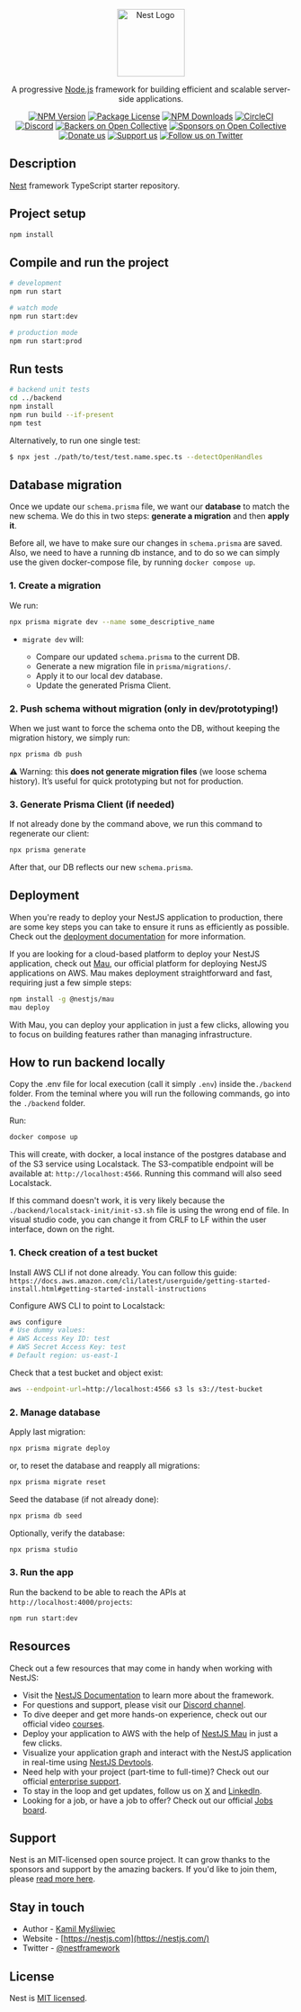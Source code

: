 <p align="center">
  <a href="http://nestjs.com/" target="blank"><img src="https://nestjs.com/img/logo-small.svg" width="120" alt="Nest Logo" /></a>
</p>

[circleci-image]: https://img.shields.io/circleci/build/github/nestjs/nest/master?token=abc123def456
[circleci-url]: https://circleci.com/gh/nestjs/nest

  <p align="center">A progressive <a href="http://nodejs.org" target="_blank">Node.js</a> framework for building efficient and scalable server-side applications.</p>
    <p align="center">
<a href="https://www.npmjs.com/~nestjscore" target="_blank"><img src="https://img.shields.io/npm/v/@nestjs/core.svg" alt="NPM Version" /></a>
<a href="https://www.npmjs.com/~nestjscore" target="_blank"><img src="https://img.shields.io/npm/l/@nestjs/core.svg" alt="Package License" /></a>
<a href="https://www.npmjs.com/~nestjscore" target="_blank"><img src="https://img.shields.io/npm/dm/@nestjs/common.svg" alt="NPM Downloads" /></a>
<a href="https://circleci.com/gh/nestjs/nest" target="_blank"><img src="https://img.shields.io/circleci/build/github/nestjs/nest/master" alt="CircleCI" /></a>
<a href="https://discord.gg/G7Qnnhy" target="_blank"><img src="https://img.shields.io/badge/discord-online-brightgreen.svg" alt="Discord"/></a>
<a href="https://opencollective.com/nest#backer" target="_blank"><img src="https://opencollective.com/nest/backers/badge.svg" alt="Backers on Open Collective" /></a>
<a href="https://opencollective.com/nest#sponsor" target="_blank"><img src="https://opencollective.com/nest/sponsors/badge.svg" alt="Sponsors on Open Collective" /></a>
  <a href="https://paypal.me/kamilmysliwiec" target="_blank"><img src="https://img.shields.io/badge/Donate-PayPal-ff3f59.svg" alt="Donate us"/></a>
    <a href="https://opencollective.com/nest#sponsor"  target="_blank"><img src="https://img.shields.io/badge/Support%20us-Open%20Collective-41B883.svg" alt="Support us"></a>
  <a href="https://twitter.com/nestframework" target="_blank"><img src="https://img.shields.io/twitter/follow/nestframework.svg?style=social&label=Follow" alt="Follow us on Twitter"></a>
</p>
  <!--[![Backers on Open Collective](https://opencollective.com/nest/backers/badge.svg)](https://opencollective.com/nest#backer)
  [![Sponsors on Open Collective](https://opencollective.com/nest/sponsors/badge.svg)](https://opencollective.com/nest#sponsor)-->

## Description

[Nest](https://github.com/nestjs/nest) framework TypeScript starter repository.

## Project setup

```bash
npm install
```

## Compile and run the project

```bash
# development
npm run start

# watch mode
npm run start:dev

# production mode
npm run start:prod
```

## Run tests

```bash
# backend unit tests
cd ../backend
npm install
npm run build --if-present
npm test
```

Alternatively, to run one single test:

```bash
$ npx jest ./path/to/test/test.name.spec.ts --detectOpenHandles
```

## Database migration

Once we update our `schema.prisma` file, we want our **database** to match the new schema.
We do this in two steps: **generate a migration** and then **apply it**.

Before all, we have to make sure our changes in `schema.prisma` are saved. Also, we need to have a running db instance, and to do so we can simply use the given docker-compose file, by running `docker compose up`.

### 1. Create a migration

We run:

```bash
npx prisma migrate dev --name some_descriptive_name
```

* `migrate dev` will:

  * Compare our updated `schema.prisma` to the current DB.
  * Generate a new migration file in `prisma/migrations/`.
  * Apply it to our local dev database.
  * Update the generated Prisma Client.

### 2. Push schema without migration (only in dev/prototyping!)

When we just want to force the schema onto the DB, without keeping the migration history, we simply run:

```bash
npx prisma db push
```

⚠️ Warning: this **does not generate migration files** (we loose schema history). It’s useful for quick prototyping but not for production.

### 3. Generate Prisma Client (if needed)

If not already done by the command above, we run this command to regenerate our client:

```bash
npx prisma generate
```

After that, our DB reflects our new `schema.prisma`.


## Deployment

When you're ready to deploy your NestJS application to production, there are some key steps you can take to ensure it runs as efficiently as possible. Check out the [deployment documentation](https://docs.nestjs.com/deployment) for more information.

If you are looking for a cloud-based platform to deploy your NestJS application, check out [Mau](https://mau.nestjs.com), our official platform for deploying NestJS applications on AWS. Mau makes deployment straightforward and fast, requiring just a few simple steps:

```bash
npm install -g @nestjs/mau
mau deploy
```

With Mau, you can deploy your application in just a few clicks, allowing you to focus on building features rather than managing infrastructure.

## How to run backend locally

Copy the .env file for local execution (call it simply `.env`) inside the`./backend` folder.
From the teminal where you will run the following commands, go into the `./backend` folder. 

Run:
```bash
docker compose up
```
This will create, with docker, a local instance of the postgres database and of the S3 service using Localstack. The S3-compatible endpoint will be available at: `http://localhost:4566`. Running this command will also seed Localstack.

If this command doesn't work, it is very likely because the `./backend/localstack-init/init-s3.sh` file is using the wrong end of file. In visual studio code, you can change it from CRLF to LF within the user interface, down on the right.

### 1. Check creation of a test bucket

Install AWS CLI if not done already. You can follow this guide:
`https://docs.aws.amazon.com/cli/latest/userguide/getting-started-install.html#getting-started-install-instructions`

Configure AWS CLI to point to Localstack:
```bash
aws configure
# Use dummy values:
# AWS Access Key ID: test
# AWS Secret Access Key: test
# Default region: us-east-1
```

Check that a test bucket and object exist:
```bash
aws --endpoint-url=http://localhost:4566 s3 ls s3://test-bucket
```

### 2. Manage database

Apply last migration:
```bash
npx prisma migrate deploy
```
or, to reset the database and reapply all migrations:
```bash
npx prisma migrate reset
```

Seed the database (if not already done):
```bash
npx prisma db seed
```

Optionally, verify the database:
```bash
npx prisma studio
```

### 3. Run the app

Run the backend to be able to reach the APIs at `http://localhost:4000/projects`:
```bash
npm run start:dev
```

## Resources

Check out a few resources that may come in handy when working with NestJS:

- Visit the [NestJS Documentation](https://docs.nestjs.com) to learn more about the framework.
- For questions and support, please visit our [Discord channel](https://discord.gg/G7Qnnhy).
- To dive deeper and get more hands-on experience, check out our official video [courses](https://courses.nestjs.com/).
- Deploy your application to AWS with the help of [NestJS Mau](https://mau.nestjs.com) in just a few clicks.
- Visualize your application graph and interact with the NestJS application in real-time using [NestJS Devtools](https://devtools.nestjs.com).
- Need help with your project (part-time to full-time)? Check out our official [enterprise support](https://enterprise.nestjs.com).
- To stay in the loop and get updates, follow us on [X](https://x.com/nestframework) and [LinkedIn](https://linkedin.com/company/nestjs).
- Looking for a job, or have a job to offer? Check out our official [Jobs board](https://jobs.nestjs.com).

## Support

Nest is an MIT-licensed open source project. It can grow thanks to the sponsors and support by the amazing backers. If you'd like to join them, please [read more here](https://docs.nestjs.com/support).

## Stay in touch

- Author - [Kamil Myśliwiec](https://twitter.com/kammysliwiec)
- Website - [https://nestjs.com](https://nestjs.com/)
- Twitter - [@nestframework](https://twitter.com/nestframework)

## License

Nest is [MIT licensed](https://github.com/nestjs/nest/blob/master/LICENSE).
